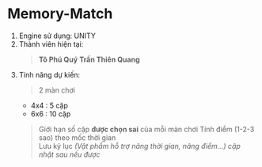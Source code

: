 # Memory-Match
1. Engine sử dụng: UNITY
2. Thành viên hiện tại:
   > **Tô Phú Quý**
   > **Trần Thiên Quang**
3. Tính năng dự kiến:
   > 2 màn chơi
     - 4x4 : 5 cặp
     - 6x6 : 10 cặp 
   > Giới hạn số cặp **được chọn sai** của mỗi màn chơi 
   > Tính điểm (1-2-3 sao) theo mốc thời gian  
   > Lưu kỷ lục 
   > *(Vật phẩm hỗ trợ nâng thời gian, nâng điểm...) cập nhật sau nếu được* 
